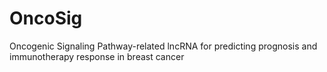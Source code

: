 # OncoSig
Oncogenic Signaling Pathway-related lncRNA for predicting prognosis and immunotherapy response in breast cancer
